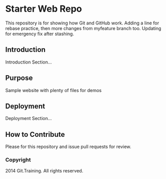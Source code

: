 # Starter Web Repo

This repository is for showing how Git and GitHub work.
Adding a line for rebase practice, then more changes from myfeature branch too.
Updating for emergency fix after stashing.

## Introduction
Introduction Section...
## Purpose
Sample website with plenty of files for demos

## Deployment
Deployment Section...
## How to Contribute
Please for this repository and issue pull requests for review.
### Copyright

2014 Git.Training. All rights reserved.
